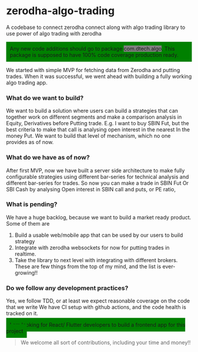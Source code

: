# zerodha-algo-trading
A codebase to connect zerodha connect along with algo trading library to use power of algo trading with zerodha

<div style="background:green; padding:10px;">
Any new code additions should go to package <span style="background:grey;">com.dtech.algo</span>. This package is supposed to have 100% code coverage production ready.
</div>

We started with simple MVP for fetching data from Zerodha and putting trades. When it was successful, we went ahead with 
building a fully working algo trading app.

### What do we want to build?

We want to build a solution where users can build a strategies that can 
together work on different segments and make a comparison analysis in Equity, Derivatives before 
Putting trade. E.g. I want to buy SBIN Fut, but the best criteria to make that call is 
analysing open interest in the nearest In the money Put. We want to build that level of mechanism, which no one provides as of now.

### What do we have as of now?

After first MVP, now we have built a server side architecture to make fully configurable strategies using 
  different bar-series for technical analysis and different bar-series for trades. So now you can make a trade in 
  SBIN Fut Or SBI Cash by analysing Open interest in SBIN call and puts, or PE ratio,

### What is pending?

We have a huge backlog, because we want to build a market ready product. Some of them are 
1. Build a usable web/mobile app that can be used by our users to build strategy
2. Integrate with zerodha websockets for now for putting trades in realtime.
3. Take the library to next level with integrating with different brokers.
These are few things from the top of my mind, and the list is ever-growing!!

### Do we follow any development practices?
Yes, we follow TDD, or at least we expect reasonable coverage on the code that we write 
We have CI setup with github actions, and the code health is tracked on it.

<span style="background:green; padding:10px;">
I am looking for React/ Flutter developers to build a frontend app for this project
</span>

> We welcome all sort of contributions, including your time and money!!
 
 

